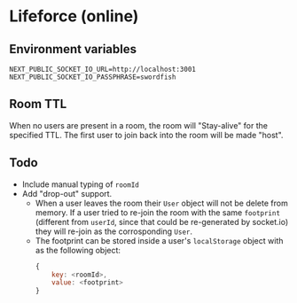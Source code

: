# Lifeforce (online)

## Environment variables

```
NEXT_PUBLIC_SOCKET_IO_URL=http://localhost:3001
NEXT_PUBLIC_SOCKET_IO_PASSPHRASE=swordfish
```

## Room TTL

When no users are present in a room, the room will "Stay-alive" for the specified TTL. The first user to join back into the room will be made "host".

## Todo

- Include manual typing of `roomId`
- Add "drop-out" support.
    - When a user leaves the room their `User` object will not be delete from memory. If a user tried to re-join the room with the same `footprint` (different from `userId`, since that could be re-generated by socket.io) they will re-join as the corrosponding `User`.
    - The footprint can be stored inside a user's `localStorage` object with as the following object:
        ```js
        {
            key: <roomId>,
            value: <footprint>
        }
        ```